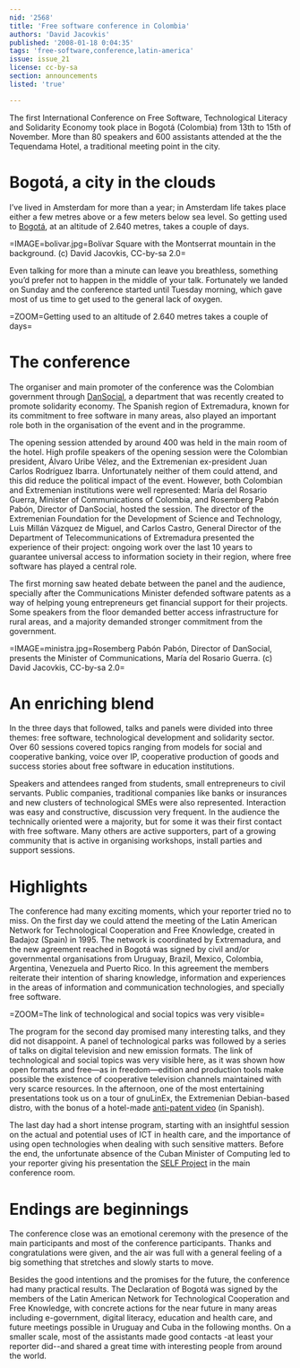 ```yaml
---
nid: '2568'
title: 'Free software conference in Colombia'
authors: 'David Jacovkis'
published: '2008-01-18 0:04:35'
tags: 'free-software,conference,latin-america'
issue: issue_21
license: cc-by-sa
section: announcements
listed: 'true'

---
```

The first International Conference on Free Software, Technological Literacy and Solidarity Economy took place in Bogotá (Colombia) from 13th  to 15th of November. More than 80 speakers and 600 assistants attended at the the Tequendama Hotel, a traditional meeting point in the city. 

<!--break-->

# Bogotá, a city in the clouds

I’ve lived in Amsterdam for more than a year; in Amsterdam life takes place either a few metres above or a few meters below sea level. So getting used to [Bogotá](http://en.wikipedia.org/wiki/Bogota), at an altitude of 2.640 metres, takes a couple of days.

=IMAGE=bolivar.jpg=Bolívar Square with the Montserrat mountain in the background. (c) David Jacovkis, CC-by-sa 2.0=

Even talking for more than a minute can leave you breathless, something you’d prefer not to happen in the middle of your talk. Fortunately we landed on Sunday and the conference  started until Tuesday morning, which gave most of us time to get used to the general lack of oxygen.

=ZOOM=Getting used to an altitude of 2.640 metres takes a couple of days=

# The conference

The organiser and main promoter of the conference was the Colombian government through [DanSocial](http://www.dansocial.gov.co/), a department that was recently created to promote solidarity economy. The Spanish region of Extremadura, known for its commitment to free software in many areas, also played an important role both in the organisation of the event and in the programme.

The opening session attended by around 400 was held in the main room of the hotel. High profile speakers of the opening session were the Colombian president, Álvaro Uribe Vélez, and the Extremenian ex-president Juan Carlos Rodríguez Ibarra. Unfortunately neither of them could attend, and this did reduce the political impact of the event. However, both Colombian and Extremenian institutions were well represented: María del Rosario Guerra, Minister of Communications of Colombia, and Rosemberg Pabón Pabón, Director of DanSocial, hosted the session. The director of the Extremenian Foundation for the Development of Science and Technology, Luis Millán Vázquez de Miguel, and Carlos Castro,  General Director of the Department of Telecommunications of Extremadura presented the experience of their project: ongoing work over the last 10 years to guarantee universal access to  information society in their region, where free software has played a central role.

The first morning saw  heated debate between the panel and the audience, specially after the Communications Minister defended software patents as a way of helping young entrepreneurs get financial support for their projects. Some speakers from the floor demanded better access infrastructure for rural areas, and a majority demanded stronger commitment from the government.

=IMAGE=ministra.jpg=Rosemberg Pabón Pabón, Director of DanSocial, presents the Minister of Communications, María del Rosario Guerra. (c) David Jacovkis, CC-by-sa 2.0=

# An enriching blend

In the three days that followed, talks and panels were divided into three themes: free software, technological development and solidarity sector. Over 60 sessions covered topics ranging from models for social and cooperative banking, voice over IP, cooperative production of goods and success stories about free software in education institutions.

Speakers and attendees ranged from students, small entrepreneurs to civil servants. Public companies, traditional companies like banks or insurances and  new clusters of technological SMEs were also represented. Interaction was easy and constructive, discussion very frequent. In the audience the technically oriented were a majority, but for some it was their first contact with free software. Many others are active supporters, part of a growing community that is active in organising workshops, install parties and support sessions.

<!--pagebreak-->

# Highlights

The conference had many exciting moments, which your reporter tried no to miss. On the first day we could attend the meeting of the Latin American Network for Technological Cooperation and Free Knowledge, created in Badajoz (Spain) in 1995. The network is coordinated by Extremadura, and the new agreement reached in Bogotá was signed by civil and/or governmental organisations from Uruguay, Brazil, Mexico, Colombia, Argentina, Venezuela and Puerto Rico. In this agreement the members reiterate their intention of sharing knowledge, information and experiences in the areas of information and communication technologies, and specially free software.

=ZOOM=The link of technological and social topics was very visible=

The program for the second day promised many interesting talks, and they did not disappoint. A panel of technological parks was followed by a series of talks on digital television and new emission formats. The link of technological and social topics was very visible here, as it was shown how open formats and free—as in freedom—edition and production tools make possible the existence of cooperative television channels maintained with very scarce resources. In the afternoon, one of the most entertaining presentations took us on a tour of gnuLinEx, the Extremenian Debian-based distro, with the bonus of a hotel-made [anti-patent video](http://www.youtube.com/watch?v=CrMUMT9OhZI) (in Spanish).

The last day had a short intense program, starting with an insightful session on the actual and potential uses of ICT in health care, and the importance of using open technologies when dealing with such sensitive matters. Before the end, the unfortunate absence of the Cuban Minister of Computing led to your reporter giving his presentation the [SELF Project](http://selfproject.eu) in the main conference room.

# Endings are beginnings

The  conference close was an emotional ceremony with the presence of the main participants and most of the conference participants. Thanks and congratulations were given, and the air was full with a general feeling of a big something that stretches and slowly starts to move.

Besides the good intentions and the promises for the future, the conference had many practical results. The Declaration of Bogotá was signed by the members of the Latin American Network for Technological Cooperation and Free Knowledge, with concrete actions for the near future in many areas including e-government, digital literacy, education and health care, and future meetings possible in Uruguay and Cuba in the following months. On a smaller scale, most of the assistants made good contacts -at least your reporter did--and shared a great time with interesting people from around the world.


